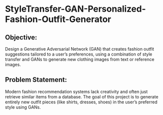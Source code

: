 # StyleTransfer-GAN-Personalized-Fashion-Outfit-Generator
## Objective:
Design a Generative Adversarial Network (GAN) that creates fashion outfit suggestions tailored to a user’s preferences, using a combination of style transfer and GANs to generate new clothing images from text or reference images.

## Problem Statement:
Modern fashion recommendation systems lack creativity and often just retrieve similar items from a database. The goal of this project is to generate entirely new outfit pieces (like shirts, dresses, shoes) in the user’s preferred style using GANs.
